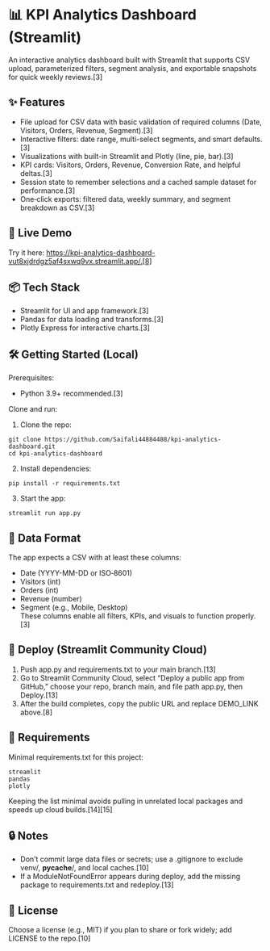 # 📊 KPI Analytics Dashboard (Streamlit)
An interactive analytics dashboard built with Streamlit that supports CSV upload, parameterized filters, segment analysis, and exportable snapshots for quick weekly reviews.[3]

## ✨ Features
- File upload for CSV data with basic validation of required columns (Date, Visitors, Orders, Revenue, Segment).[3]
- Interactive filters: date range, multi-select segments, and smart defaults.[3]
- Visualizations with built-in Streamlit and Plotly (line, pie, bar).[3]
- KPI cards: Visitors, Orders, Revenue, Conversion Rate, and helpful deltas.[3]
- Session state to remember selections and a cached sample dataset for performance.[3]
- One‑click exports: filtered data, weekly summary, and segment breakdown as CSV.[3]

## 🧪 Live Demo
Try it here: https://kpi-analytics-dashboard-vut8xjdrdgz5af4sxwq9vx.streamlit.app/.[8]

## 📦 Tech Stack
- Streamlit for UI and app framework.[3]
- Pandas for data loading and transforms.[3]
- Plotly Express for interactive charts.[3]

## 🛠️ Getting Started (Local)
Prerequisites:
- Python 3.9+ recommended.[3]

Clone and run:
1) Clone the repo:
```
git clone https://github.com/Saifali44884488/kpi-analytics-dashboard.git
cd kpi-analytics-dashboard
```

2) Install dependencies:
```
pip install -r requirements.txt
```

3) Start the app:
```
streamlit run app.py
```


## 📄 Data Format
The app expects a CSV with at least these columns:
- Date (YYYY-MM-DD or ISO‑8601)  
- Visitors (int)  
- Orders (int)  
- Revenue (number)  
- Segment (e.g., Mobile, Desktop)  
These columns enable all filters, KPIs, and visuals to function properly.[3]

## 🚀 Deploy (Streamlit Community Cloud)
1) Push app.py and requirements.txt to your main branch.[13]
2) Go to Streamlit Community Cloud, select “Deploy a public app from GitHub,” choose your repo, branch main, and file path app.py, then Deploy.[13]
3) After the build completes, copy the public URL and replace DEMO_LINK above.[8]

## 🧰 Requirements
Minimal requirements.txt for this project:
```
streamlit
pandas
plotly
```
Keeping the list minimal avoids pulling in unrelated local packages and speeds up cloud builds.[14][15]

## 🔒 Notes
- Don’t commit large data files or secrets; use a .gitignore to exclude venv/, __pycache__/, and local caches.[10]
- If a ModuleNotFoundError appears during deploy, add the missing package to requirements.txt and redeploy.[13]

## 📜 License
Choose a license (e.g., MIT) if you plan to share or fork widely; add LICENSE to the repo.[10]
